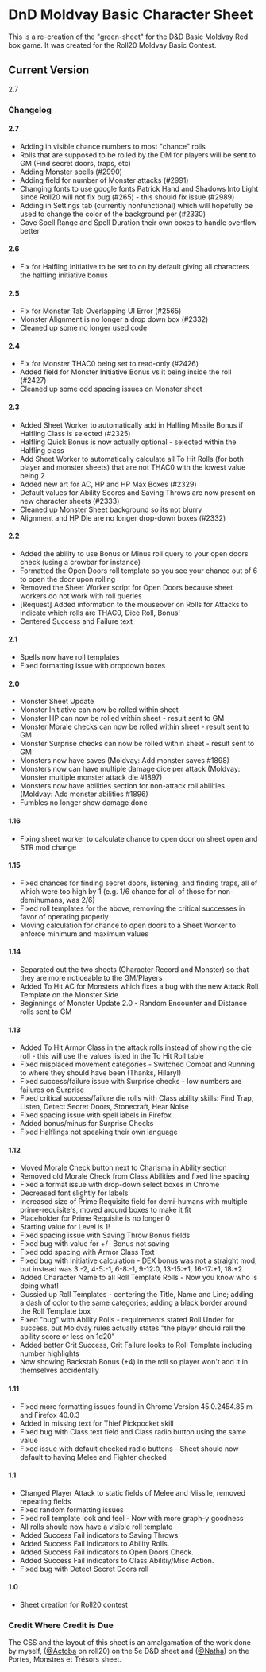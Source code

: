 # DnD Moldvay Basic Character Sheet

This is a re-creation of the "green-sheet" for the D&D Basic Moldvay Red box game.  It was created for the Roll20 Moldvay Basic Contest.

## Current Version
2.7

### Changelog

#### 2.7
* Adding in visible chance numbers to most "chance" rolls
* Rolls that are supposed to be rolled by the DM for players will be sent to GM (Find secret doors, traps, etc)
* Adding Monster spells (#2990)
* Adding field for number of Monster attacks (#2991)
* Changing fonts to use google fonts Patrick Hand and Shadows Into Light since Roll20 will not fix bug (#265) - this should fix issue (#2989)
* Adding in Settings tab (currently nonfunctional) which will hopefully be used to change the color of the background per (#2330)
* Gave Spell Range and Spell Duration their own boxes to handle overflow better

#### 2.6
* Fix for Halfling Initiative to be set to on by default giving all characters the halfling initiative bonus

#### 2.5
* Fix for Monster Tab Overlapping UI Error (#2565)
* Monster Alignment is no longer a drop down box (#2332)
* Cleaned up some no longer used code

#### 2.4
* Fix for Monster THAC0 being set to read-only (#2426)
* Added field for Monster Initiative Bonus vs it being inside the roll (#2427)
* Cleaned up some odd spacing issues on Monster sheet

#### 2.3
* Added Sheet Worker to automatically add in Halfing Missile Bonus if Halfling Class is selected (#2325)
* Halfling Quick Bonus is now actually optional - selected within the Halfling class
* Add Sheet Worker to automatically calculate all To Hit Rolls (for both player and monster sheets) that are not THAC0 with the lowest value being 2
* Added new art for AC, HP and HP Max Boxes (#2329)
* Default values for Ability Scores and Saving Throws are now present on new character sheets (#2333)
* Cleaned up Monster Sheet background so its not blurry
* Alignment and HP Die are no longer drop-down boxes (#2332)

#### 2.2
* Added the ability to use Bonus or Minus roll query to your open doors check (using a crowbar for instance)
* Formatted the Open Doors roll template so you see your chance out of 6 to open the door upon rolling
* Removed the Sheet Worker script for Open Doors because sheet workers do not work with roll queries
* [Request] Added information to the mouseover on Rolls for Attacks to indicate which rolls are THAC0, Dice Roll, Bonus'
* Centered Success and Failure text

#### 2.1
* Spells now have roll templates
* Fixed formatting issue with dropdown boxes

#### 2.0
* Monster Sheet Update
* Monster Initiative can now be rolled within sheet
* Monster HP can now be rolled within sheet - result sent to GM
* Monster Morale checks can now be rolled within sheet - result sent to GM
* Monster Surprise checks can now be rolled within sheet - result sent to GM
* Monsters now have saves (Moldvay: Add monster saves #1898)
* Monsters now can have multiple damage dice per attack (Moldvay: Monster multiple monster attack die #1897)
* Monsters now have abilities section for non-attack roll abilities (Moldvay: Add monster abilities #1896)
* Fumbles no longer show damage done

#### 1.16
* Fixing sheet worker to calculate chance to open door on sheet open and STR mod change

#### 1.15
* Fixed chances for finding secret doors, listening, and finding traps, all of which were too high by 1 (e.g. 1/6 chance for all of those for non-demihumans, was 2/6)
* Fixed roll templates for the above, removing the critical successes in favor of operating properly
* Moving calculation for chance to open doors to a Sheet Worker to enforce minimum and maximum values

#### 1.14
* Separated out the two sheets (Character Record and Monster) so that they are more noticeable to the GM/Players
* Added To Hit AC for Monsters which fixes a bug with the new Attack Roll Template on the Monster Side
* Beginnings of Monster Update 2.0 - Random Encounter and Distance rolls sent to GM

#### 1.13
* Added To Hit Armor Class in the attack rolls instead of showing the die roll - this will use the values listed in the To Hit Roll table
* Fixed misplaced movement categories - Switched Combat and Running to where they should have been (Thanks, Hilary!)
* Fixed success/failure issue with Surprise checks - low numbers are failures on Surprise
* Fixed critical success/failure die rolls with Class ability skills: Find Trap, Listen, Detect Secret Doors, Stonecraft, Hear Noise
* Fixed spacing issue with spell labels in Firefox
* Added bonus/minus for Surprise Checks
* Fixed Halflings not speaking their own language

#### 1.12
* Moved Morale Check button next to Charisma in Ability section
* Removed old Morale Check from Class Abilities and fixed line spacing
* Fixed a format issue with drop-down select boxes in Chrome
* Decreased font slightly for labels
* Increased size of Prime Requisite field for demi-humans with multiple prime-requisite's, moved around boxes to make it fit
* Placeholder for Prime Requisite is no longer 0
* Starting value for Level is 1!
* Fixed spacing issue with Saving Throw Bonus fields
* Fixed bug with value for +/- Bonus not saving
* Fixed odd spacing with Armor Class Text
* Fixed bug with Initiative calculation - DEX bonus was not a straight mod, but instead was 3:-2, 4-5:-1, 6-8:-1, 9-12:0, 13-15:+1, 16-17:+1, 18:+2
* Added Character Name to all Roll Template Rolls - Now you know who is doing what!
* Gussied up Roll Templates - centering the Title, Name and Line; adding a dash of color to the same categories; adding a black border around the Roll Template box
* Fixed "bug" with Ability Rolls - requirements stated Roll Under for success, but Moldvay rules actually states "the player should roll the ability score or less on 1d20"
* Added better Crit Success, Crit Failure looks to Roll Template including number highlights
* Now showing Backstab Bonus (+4) in the roll so player won't add it in themselves accidentally 

#### 1.11
* Fixed more formatting issues found in Chrome Version 45.0.2454.85 m and Firefox 40.0.3
* Added in missing text for Thief Pickpocket skill
* Fixed bug with Class text field and Class radio button using the same value
* Fixed issue with default checked radio buttons - Sheet should now default to having Melee and Fighter checked

#### 1.1
* Changed Player Attack to static fields of Melee and Missile, removed repeating fields
* Fixed random formatting issues
* Fixed roll template look and feel - Now with more graph-y goodness
* All rolls should now have a visible roll template
* Added Success Fail indicators to Saving Throws.
* Added Success Fail indicators to Ability Rolls.
* Added Success Fail indicators to Open Doors Check.
* Added Success Fail indicators to Class Abilitiy/Misc Action.
* Fixed bug with Detect Secret Doors roll

#### 1.0
* Sheet creation for Roll20 contest

### Credit Where Credit is Due
The CSS and the layout of this sheet is an amalgamation of the work done by myself, ([@Actoba](https://app.roll20.net/users/427494/actoba) on roll20) on the 5e D&D sheet and ([@Natha](https://app.roll20.net/users/75857/natha)) on the Portes, Monstres et Trésors sheet.
